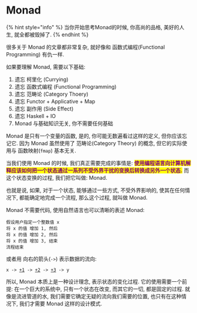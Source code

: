 # Monad

{% hint style="info" %}
当你开始思考Monad的时候, 你高尚的品格, 美好的人生, 就全都被毁掉了.
{% endhint %}

很多关于 Monad 的文章都非常复杂, 就好像和 函数式编程(Functional Programming) 有仇一样.&#x20;

如果要理解 Monad, 需要以下基础:

1. 遗忘 柯里化 (Currying)
2. 遗忘 函数式编程 (Functional Programming)
3. 遗忘 范畴论 (Category Thoery)
4. 遗忘 Functor + Applicative + Map
5. 遗忘 副作用 (Side Effect)
6. 遗忘 Haskell + IO
7. Monad 与基础知识无关, 你不需要任何基础

Monad 是只有一个变量的函数, 是的, 你可能无数遍看过这样的定义, 但你应该忘记它. 因为 Monad 虽然使用了 范畴论(Category Theory) 的概念, 但它的实际使用与 函数映射(`fmap`) 基本无关.&#x20;

当我们使用 Monad 的时候, 我们真正需要完成的事情是: <mark style="color:purple;">**使用编程语言向计算机解释应该如何把一个状态通过一系列不受外界干扰的变换后转换成另外一个状态.**</mark> 而这个状态变换的过程, 我们把它叫做: Monad.&#x20;

也就是说, 如果, 对于一个状态, 能够通过一些方式, 不受外界影响的, 使其在任何情况下, 都能确定地完成一个流程, 那么这个过程, 就叫做 Monad.&#x20;

Monad 不需要代码, 使用自然语言也可以清晰的表述 Monad:

```
假设用户指定一个整数值 x
将 x 的值 增加 1, 然后
将 x 的值 增加 2, 然后
将 x 的值 增加 3, 结束
流程结束
```

或者用 向右的箭头(`->`) 表示数据的流向:

<pre><code>x -> <a data-footnote-ref href="#user-content-fn-1">+1</a> -> <a data-footnote-ref href="#user-content-fn-2">+2</a> -> <a data-footnote-ref href="#user-content-fn-3">+3</a> -> y
</code></pre>

所以, Monad 本质上是一种设计理念, 表示状态的变化过程. 它的使用需要一个前提: 在一个巨大的系统中, 只有一个状态在改变, 而其它的一切, 都是固定的过程. 就像是流进管道的水, 我们需要它确定无疑的流向我们需要的位置, 也只有在这种情况下, 我们才需要 Monad 这样的设计模式.



[^1]: Applicative

[^2]: Applicative

[^3]: Applicative
